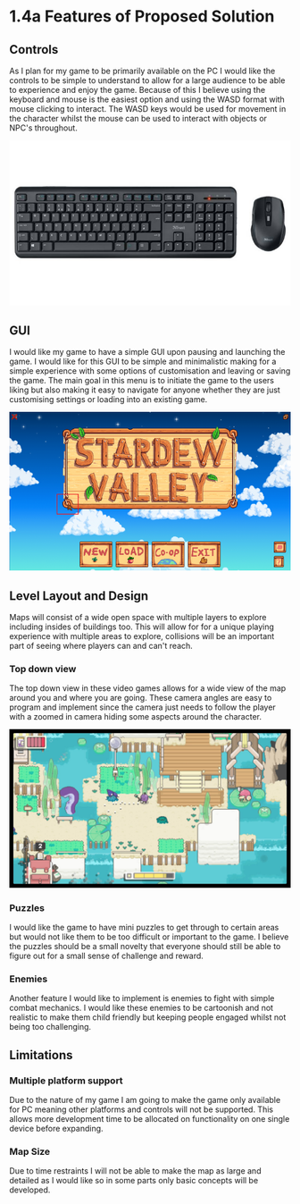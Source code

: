 # 1.4a Features of Proposed Solution

## Controls

As I plan for my game to be primarily available on the PC I would like the controls to be simple to understand to allow for a large audience to be able to experience and enjoy the game. Because of this I believe using the keyboard and mouse is the easiest option and using the WASD format with mouse clicking to interact. The WASD keys would be used for movement in the character whilst the mouse can be used to interact with objects or NPC's throughout.

![](<../.gitbook/assets/image (11) (1).png>)

## GUI

I would like my game to have a simple GUI upon pausing and launching the game. I would like for this GUI to be simple and minimalistic making for a simple experience with some options of customisation and leaving or saving the game. The main goal in this menu is to initiate the game to the users liking but also making it easy to navigate for anyone whether they are just customising settings or loading into an existing game.

![](<../.gitbook/assets/image (2) (1) (2).png>)

## Level Layout and Design

Maps will consist of a wide open space with multiple layers to explore including insides of buildings too. This will allow for for a unique playing experience with multiple areas to explore, collisions will be an important part of seeing where players can and can't reach.

### Top down view

The top down view in these video games allows for a wide view of the map around you and where you are going. These camera angles are easy to program and implement since the camera just needs to follow the player with a zoomed in camera hiding some aspects around the character.

![](<../.gitbook/assets/image (2) (1) (3).png>)

### Puzzles

I would like the game to have mini puzzles to get through to certain areas but would not like them to be too difficult or important to the game. I believe the puzzles should be a small novelty that everyone should still be able to figure out for a small sense of challenge and reward.

### Enemies

Another feature I would like to implement is enemies to fight with simple combat mechanics. I would like these enemies to be cartoonish and not realistic to make them child friendly but keeping people engaged whilst not being too challenging.

## Limitations

### Multiple platform support

Due to the nature of my game I am going to make the game only available for PC meaning other platforms and controls will not be supported. This allows more development time to be allocated on functionality on one single device before expanding.

### Map Size

Due to time restraints I will not be able to make the map as large and detailed as I would like so in some parts only basic concepts will be developed.
